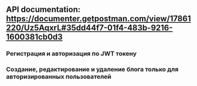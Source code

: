 ## API documentation: https://documenter.getpostman.com/view/17861220/Uz5AqxrL#35dd44f7-01f4-483b-9216-1600381cb0d3

### Регистрация и авторизация по JWT токену
### Создание, редактирование и удаление блога только для авторизированных пользователей
